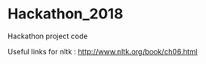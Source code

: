 # Hackathon_2018
Hackathon project code 

Useful links for nltk : http://www.nltk.org/book/ch06.html

